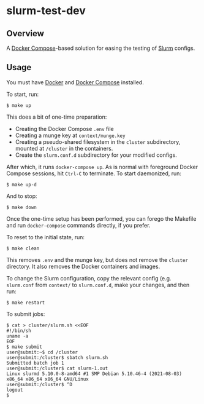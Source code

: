 # slurm-test-dev

## Overview

A [Docker Compose][docker-compose]-based solution for easing the testing of [Slurm][slurm] configs.

## Usage

You must have [Docker][get-docker] and [Docker Compose][docker-compose] installed.

To start, run:

```console
$ make up
```

This does a bit of one-time preparation:

- Creating the Docker Compose `.env` file
- Creating a munge key at `context/munge.key`
- Creating a pseudo-shared filesystem in the `cluster` subdirectory, mounted at `/cluster` in the containers.
- Create the `slurm.conf.d` subdirectory for your modified configs.

After which, it runs `docker-compose up`. As is normal with foreground Docker Compose sessions, hit `Ctrl-C` to
terminate. To start daemonized, run:

```console
$ make up-d
```

And to stop:

```console
$ make down
```

Once the one-time setup has been performed, you can forego the Makefile and run `docker-compose` commands directly, if
you prefer.

To reset to the initial state, run:

```console
$ make clean
```

This removes `.env` and the munge key, but does not remove the `cluster` directory. It also removes the Docker containers and images.

To change the Slurm configuration, copy the relevant config (e.g. `slurm.conf` from `context/` to `slurm.conf.d`, make
your changes, and then run:

```console
$ make restart
```

To submit jobs:

```console
$ cat > cluster/slurm.sh <<EOF
#!/bin/sh
uname -a
EOF
$ make submit
user@submit:~$ cd /cluster
user@submit:/cluster$ sbatch slurm.sh
Submitted batch job 1
user@submit:/cluster$ cat slurm-1.out
Linux slurmd 5.10.0-8-amd64 #1 SMP Debian 5.10.46-4 (2021-08-03) x86_64 x86_64 x86_64 GNU/Linux
user@submit:/cluster$ ^D
logout
$
```

[slurm]: https://slurm.schedmd.com/
[get-docker]: https://docs.docker.com/get-docker/
[docker-compose]: https://docs.docker.com/compose/
